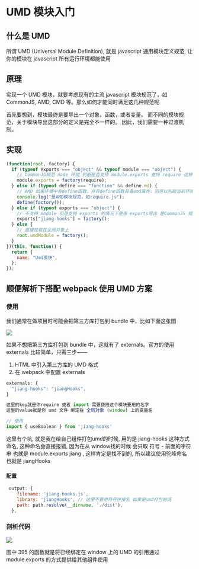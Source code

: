 # UMD 模块入门

## 什么是 UMD

所谓 <text-line>UMD (Universal Module Definition)</text-line>, 就是 <text-line>javascript</text-line> 通用模块定义规范, 让你的模块在 <text-line>javascript</text-line> 所有运行环境都能使用

## 原理

实现一个 UMD 模块，就要考虑现有的主流 javascript 模块规范了，如 CommonJS, AMD, CMD 等。那么如何才能同时满足这几种规范呢

首先要想到，模块最终是要导出一个对象，函数，或者变量。
而不同的模块规范，关于模块导出这部分的定义是完全不一样的。
因此，我们需要一种过渡机制。

## 实现

```javascript
(function(root, factory) {
  if (typeof exports === "object" && typeof module === "object") {
    // CommonJS规范 node 环境 判断是否支持 module.exports 支持 require 这种方法
    module.exports = factory(require);
  } else if (typeof define === "function" && define.md) {
    // AMD 如果环境中有define函数，并且define函数具备amd属性，则可以判断当前环境满足AMD规范
    console.log("是AMD模块规范，如require.js");
    define(factory());
  } else if (typeof exports === "object") {
    // 不支持 module 但是支持 exports 的情况下使用 exports导出 是CommonJS 规范
    exports["jiang-hooks"] = factory();
  } else {
    // 直接挂载在全局对象上
    root.umdModule = factory();
  }
})(this, function() {
  return {
    name: "Umd模块",
  };
});
```

## 顺便解析下搭配 <text-line>webpack</text-line> 使用 <text-line>UMD</text-line> 方案

### 使用

我们通常在做项目时可能会把第三方库打包到 bundle 中，比如下面这张图

![](@/public/javascript/UMD/webpack_require.png)

如果不想把第三方库打包到 bundle 中，这就有了 externals。官方的使用 externals 比较简单，只需三步——

1. HTML 中引入第三方库的 UMD 格式
2. 在 webpack 中配置 externals

```js
externals: {
  "jiang-hooks": "jiangHooks",
}

这里的key就是你require 或者 import 需要使用这个模块要用的名字
这里的value就是你 umd 文件 绑定在 全局对象 (window) 上的变量名

// 使用
import { useBoolean } from 'jiang-hooks'
```

<card-primary type="danger">
这里有个坑, 就是我在给自己组件打包umd的时候, 用的是 jiang-hooks 这种方式命名, 这种命名会直接报错, 因为在从 window找的时候 会只取 符号 - 前面的字符串 也就是 module.exports jiang , 这样肯定是找不到的, 所以建议使用驼峰命名 也就是 jiangHooks
</card-primary>

#### 配置

```js
 output: {
    filename: 'jiang-hooks.js',
    library: 'jiangHooks', // 这里不要用符号拼接名 如果是umd打包的话
    path: path.resolve(__dirname, './dist'),
  },
```

### 剖析代码

![]('@/public/javascript/UMD/webpack_externals.jpg')

图中 395 的函数就是将已经绑定在 window 上的 UMD 的引用通过 module.exports 的方式提供给其他组件使用
